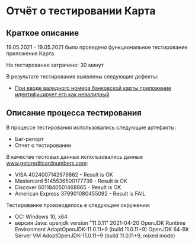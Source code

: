 # Отчёт о тестировании Карта

## Краткое описание

19.05.2021 - 19.05.2021 было проведено функциональное тестирование приложения Карта.

На тестирование затрачено: 30 минут

В результате тестирования выявлены следующие дефекты:
* [При вводе валидного номера банковской карты приложение идентифицирует его как невалидный](https://github.com/FingRinger/Zadacha1-Credit-Card-Number-Validator/issues/1#issuecomment-844820566)

## Описание процесса тестирования

В процессе тестирования использовались следующие артефакты:
* Баг-репорт
* Отчет о тестировании


В качестве тестовых данных использовались данные www.getcreditcardnumbers.com:
* VISA 4024007142979862 - Result is OK 
* Mastercard 5145536500177736 - Result is OK
* Discover 6011840501468865 - Result is OK
* American Express 379901080455092 - Result is FAIL

Тестирование производилось в следующем окружении:
* ОС: Windows 10, x64
* версия Java:
  openjdk version "11.0.11" 2021-04-20
  OpenJDK Runtime Environment AdoptOpenJDK-11.0.11+9 (build 11.0.11+9)
  OpenJDK 64-Bit Server VM AdoptOpenJDK-11.0.11+9 (build 11.0.11+9, mixed mode)
